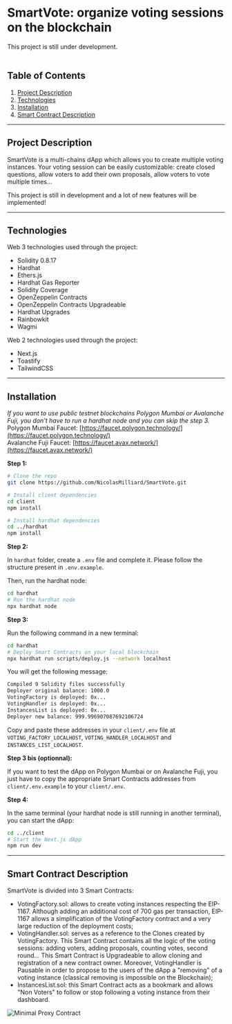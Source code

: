 # SmartVote: organize voting sessions on the blockchain

This project is still under development. <br><br>

## Table of Contents

1. [Project Description](#project-description)
2. [Technologies](#technologies)
3. [Installation](#installation)
4. [Smart Contract Description](#smart-contracts)

---

<a name="project-description"></a>

## Project Description

SmartVote is a multi-chains dApp which allows you to create multiple voting instances. Your voting session can be easily customizable: create closed questions, allow voters to add their own proposals, allow voters to vote multiple times...

This project is still in development and a lot of new features will be implemented!

---

<a name="technologies"></a>

## Technologies

Web 3 technologies used through the project:

- Solidity 0.8.17
- Hardhat
- Ethers.js
- Hardhat Gas Reporter
- Solidity Coverage
- OpenZeppelin Contracts
- OpenZeppelin Contracts Upgradeable
- Hardhat Upgrades
- Rainbowkit
- Wagmi

Web 2 technologies used through the project:

- Next.js
- Toastify
- TailwindCSS

---

<a name="installation"></a>

## Installation

_If you want to use public testnet blockchains Polygon Mumbai or Avalanche Fuji, you don't have to run a hardhat node and you can skip the step 3._<br />
Polygon Mumbai Faucet: [https://faucet.polygon.technology/](https://faucet.polygon.technology/)<br />
Avalanche Fuji Faucet: [https://faucet.avax.network/](https://faucet.avax.network/)

**Step 1:**

```sh
# Clone the repo
git clone https://github.com/NicolasMilliard/SmartVote.git

# Install client dependencies
cd client
npm install

# Install hardhat dependencies
cd ../hardhat
npm install
```

**Step 2:**

In `hardhat` folder, create a `.env` file and complete it. Please follow the structure present in `.env.example`.

Then, run the hardhat node:

```sh
cd hardhat
# Run the hardhat node
npx hardhat node
```

**Step 3:**

Run the following command in a new terminal:

```sh
cd hardhat
# Deploy Smart Contracts on your local blockchain
npx hardhat run scripts/deploy.js --network localhost
```

You will get the following message:

```sh
Compiled 9 Solidity files successfully
Deployer original balance: 1000.0
VotingFactory is deployed: 0x...
VotingHandler is deployed: 0x...
InstancesList is deployed: 0x...
Deployer new balance: 999.996907087692106724
```

Copy and paste these addresses in your `client/.env` file at `VOTING_FACTORY_LOCALHOST`, `VOTING_HANDLER_LOCALHOST` and `INSTANCES_LIST_LOCALHOST`.

**Step 3 bis (optionnal):**

If you want to test the dApp on Polygon Mumbai or on Avalanche Fuji, you just have to copy the appropriate Smart Contracts addresses from `client/.env.example` to your `client/.env`.

**Step 4:**

In the same terminal (your hardhat node is still running in another terminal), you can start the dApp:

```sh
cd ../client
# Start the Next.js dApp
npm run dev
```

---

<a name="smart-contracts"></a>

## Smart Contract Description

SmartVote is divided into 3 Smart Contracts:

- VotingFactory.sol: allows to create voting instances respecting the EIP-1167. Although adding an additional cost of 700 gas per transaction, EIP-1167 allows a simplification of the VotingFactory contract and a very large reduction of the deployment costs;
- VotingHandler.sol: serves as a reference to the Clones created by VotingFactory. This Smart Contract contains all the logic of the voting sessions: adding voters, adding proposals, counting votes, second round... This Smart Contract is Upgradeable to allow cloning and registration of a new contract owner. Moreover, VotingHandler is Pausable in order to propose to the users of the dApp a "removing" of a voting instance (classical removing is impossible on the Blockchain);
- InstancesList.sol: this Smart Contract acts as a bookmark and allows "Non Voters" to follow or stop following a voting instance from their dashboard.

![Minimal Proxy Contract](https://nicolasmilliard.fr/_next/image?url=%2F_next%2Fstatic%2Fmedia%2Fsmart-vote-eip-1167.acade96c.png&w=1080&q=75)
